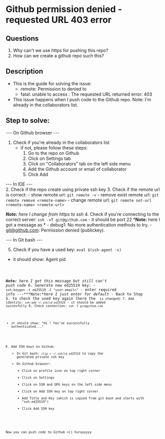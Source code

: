 # Github permission denied - requested URL 403 error

## Questions
1. Why can't we use https for pushing this repo?
2. How can we create a github repo such this? 

## Description
- This is the guide for solving the issue:
  - remote: Permission to <repo> denied to <user>
  - fatal: unable to access <repo-ssh>: The requested URL returned error: 403
- This issue happens when I push code to the Github repo. Note: I'm already in the collaborators list.

## Step to solve:
--- On Github browser ---
1. Check if you're already in the collaborators list
    - if not, please follow these steps:
      1. Go to the repo on Github
      2. Click on Settings tab
      3. Click on "Collaborators" tab on the left side menu
      4. Add the Github account or email of collaborator
      5. Click Add
  
--- In IDE ---  
2. Check if the repo create using private ssh key
3. Check if the remote url is correct: 
    - show remote url: `git remote -v` 
    - remove exist remote url: `git remote remove <remote-name>`
    - change remote url: `git remote set-url <remote-name> <remote-url>`
  
***Note:** here I change from https to ssh*
4. Check if you're connecting to the correct server: `ssh -vT git@github.com`
    - it should be port 22
    ***Note:** here I got a message as *
        - debug1: No more authentication methods to try.
        - git@github.com: Permission denied (publickey).
  
--- In Git bash ---
  
5. Check if you have a used key: `eval $(ssh-agent -s)`
  - it should show: Agent pid <code>
  
  ***Note:** here I got this message but still can't push code*
6. Generate new ed25519 key: 
    - `ssh-keygen -t ed25519 -C "user-email>"`
    - enter required info ---***Note:**here I just enter for default*
    - Back to Step 5. to check the used key again (here the <code> is changed)
7. Add identity: `ssh-add ~/.ssh/id_ed25519`
    - it should be added succesfully
8. Check connection: `ssh -T git@github.com`
   - it should show: "Hi <user-name>! You've successfully authenticated..."
9. Add SSH keys on Github:
    - In Git bash: `clip < ~/.ssh/id_ed25519` to copy the generated private ssh key
    - On Github browser:
      - Click on profile icon on top right corner 
      - Click on Settings
      - Click on SSH and GPG keys on the left side menu
      - Click on Add SSH key on top right corner
      - Add Title and Key (which is copied from git bash and starts with "ssh-ed25519")
      - Click Add SSH key
                                          
Now you can push code to Github =)) hurayyyyy
